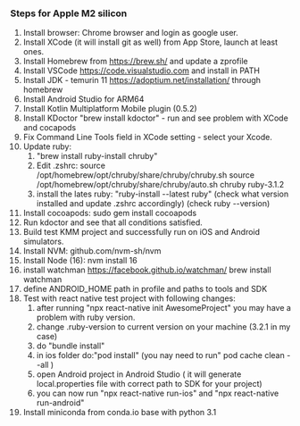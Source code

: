### Steps for Apple M2 silicon

1. Install browser: Chrome browser and login as google user.
2. Install XCode (it will install git as well) from App Store, launch at least ones.
3. Install Homebrew from https://brew.sh/ and update a zprofile
4. Install VSCode https://code.visualstudio.com and install in PATH
5. Install JDK - temurin 11 https://adoptium.net/installation/ through homebrew
6. Install Android Studio for ARM64
7. Install Kotlin Multiplatform Mobile plugin (0.5.2)
8. Install KDoctor "brew install kdoctor" - run and see problem with XCode and cocapods
9. Fix Command Line Tools field in XCode setting - select your Xcode.
10. Update ruby:
    1. "brew install ruby-install chruby"
    2. Edit .zshrc:
       source /opt/homebrew/opt/chruby/share/chruby/chruby.sh
       source /opt/homebrew/opt/chruby/share/chruby/auto.sh
       chruby ruby-3.1.2
    3. install the lates ruby: "ruby-install --latest ruby" (check what version installed and update .zshrc accordingly) (check ruby --version)
11. Install cocoapods: sudo gem install cocoapods
12. Run kdoctor and see that all conditions satisfied.
13. Build test KMM project and successfully run on iOS and Android simulators.
14. Install NVM: github.com/nvm-sh/nvm
15. Install Node (16): nvm install 16
16. install watchman https://facebook.github.io/watchman/ brew install watchman
17. define ANDROID_HOME path in profile and paths to tools and SDK
18. Test with react native test project with following changes:
    1. after running "npx react-native init AwesomeProject" you may have a problem with ruby version.
    2. change .ruby-version to current version on your machine (3.2.1 in my case)
    3. do "bundle install"
    4. in ios folder do:"pod install" (you nay need to run" pod cache clean --all )
    5. open Android project in Android Studio ( it will generate local.properties file with correct path to SDK for your project)
    6. you can now run "npx react-native run-ios" and "npx react-native run-android"
19. Install miniconda from conda.io base with python 3.1
